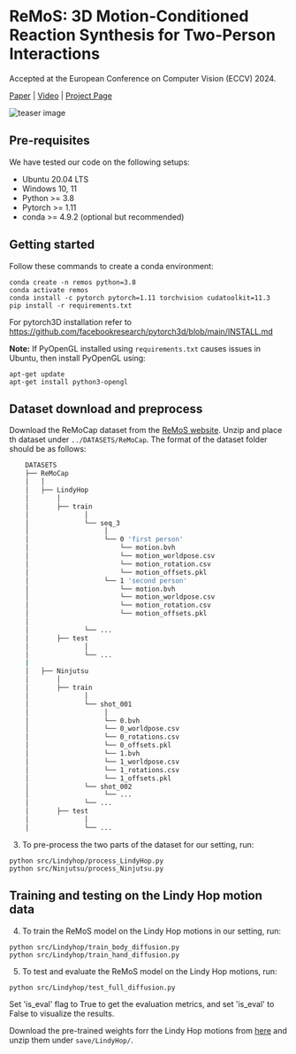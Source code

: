 # ReMoS: 3D Motion-Conditioned Reaction Synthesis for Two-Person Interactions 
Accepted at the European Conference on Computer Vision (ECCV) 2024.

[Paper](https://www.ecva.net/papers/eccv_2024/papers_ECCV/papers/05358.pdf) | 
[Video](https://vcai.mpi-inf.mpg.de/projects/remos/Remos_ECCV_v2_1.mp4) | 
[Project Page](https://vcai.mpi-inf.mpg.de/projects/remos/)

<img src="https://vcai.mpi-inf.mpg.de/projects/remos/images/teaser.jpg" alt="teaser image" />



## Pre-requisites
We have tested our code on the following setups: 
* Ubuntu 20.04 LTS
* Windows 10, 11
* Python >= 3.8
* Pytorch >= 1.11
* conda >= 4.9.2 (optional but recommended)

## Getting started

Follow these commands to create a conda environment:
```
conda create -n remos python=3.8
conda activate remos
conda install -c pytorch pytorch=1.11 torchvision cudatoolkit=11.3
pip install -r requirements.txt
```
For pytorch3D installation refer to https://github.com/facebookresearch/pytorch3d/blob/main/INSTALL.md

**Note:** If PyOpenGL installed using `requirements.txt` causes issues in Ubuntu, then install PyOpenGL using:
```
apt-get update
apt-get install python3-opengl
```

## Dataset download and preprocess
Download the ReMoCap dataset from the [ReMoS website](https://vcai.mpi-inf.mpg.de/projects/remos/#dataset_section). Unzip and place th dataset under `../DATASETS/ReMoCap`. 
The format of the dataset folder should be as follows:
```bash
    DATASETS
    ├── ReMoCap
    │   │
    │   ├── LindyHop
    │       │
    │       ├── train
    │              │
    │              └── seq_3
    │                   │
    │                   └── 0 'first person'
    │                       └── motion.bvh
    │                       └── motion_worldpose.csv
    │                       └── motion_rotation.csv
    │                       └── motion_offsets.pkl
    │                   └── 1 'second person'
    │                       └── motion.bvh
    │                       └── motion_worldpose.csv
    │                       └── motion_rotation.csv
    │                       └── motion_offsets.pkl
    │         
    │              └── ... 
    │       ├── test
    │              │
    │              └── ...
    |
    │   ├── Ninjutsu
    │       │
    │       ├── train
    │              │
    │              └── shot_001
    │                   │
    │                   └── 0.bvh
    │                   └── 0_worldpose.csv
    │                   └── 0_rotations.csv
    │                   └── 0_offsets.pkl
    │                   └── 1.bvh
    │                   └── 1_worldpose.csv
    │                   └── 1_rotations.csv
    │                   └── 1_offsets.pkl
    │              └── shot_002
    │                   └── ...
    │              └── ... 
    │       ├── test
    │              │
    │              └── ...

```

3. To pre-process the two parts of the dataset for our setting, run: 
```
python src/Lindyhop/process_LindyHop.py
python src/Ninjutsu/process_Ninjutsu.py
```

## Training and testing on the Lindy Hop motion data 

4. To train the ReMoS model on the Lindy Hop motions in our setting, run:
```
python src/Lindyhop/train_body_diffusion.py
python src/Lindyhop/train_hand_diffusion.py
```

5. To test and evaluate the ReMoS model on the Lindy Hop motions, run:
```
python src/Lindyhop/test_full_diffusion.py
```
Set 'is_eval' flag to True to get the evaluation metrics, and set 'is_eval' to False to visualize the results.

Download the pre-trained weights forr the Lindy Hop motions from [here](https://vcai.mpi-inf.mpg.de/projects/remos/LindyHop_pretrained_weights.zip) and unzip them under `save/LindyHop/`.
